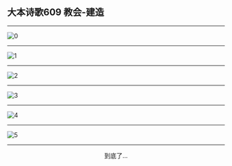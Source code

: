 
## 大本诗歌609 教会-建造
        
<div id="aplayer0"></div>

---

<img alt="0" data-original="/data/d0609/0.png">

---

<img alt="1" data-original="/data/d0609/1.png">

---

<img alt="2" data-original="/data/d0609/2.png">

---

<img alt="3" data-original="/data/d0609/3.png">

---

<img alt="4" data-original="/data/d0609/4.png">

---

<img alt="5" data-original="/data/d0609/5.png">

---

<p style="text-align: center">到底了...</p>

<script src="/js/dist-view.js"></script>

<script>
MAIN.id = 'd0609';
        
const ap0 = new APlayer({
    container: document.getElementById('aplayer0'),
    volume: 1,
    loop: 'none',
    preload: 'none',
    audio: [{
        name: '大本诗歌609.mp3',
        artist: '大本诗歌',
        url: 'https://res.wx.qq.com/voice/getvoice?mediaid=MzI0NTk3MDM5M18yMjQ3NDk1MjI0',
        cover: '/favicon'
    }]
});
</script>
